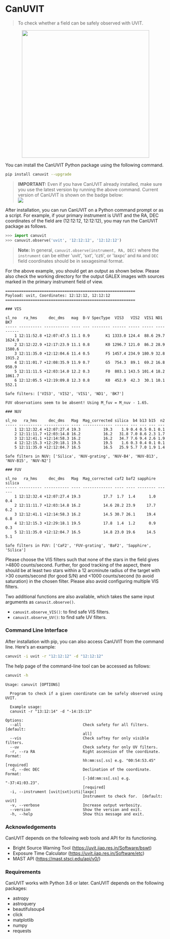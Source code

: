 # **CanUVIT**
> To check whether a field can be safely observed with UVIT.


<p align="center">
<img src="https://i.imgur.com/b0hoB04.png" width="400"/>
</p>
You can install the CanUVIT Python package using the following command.

```bash
pip install canuvit --upgrade
``` 
	
> **IMPORTANT:** Even if you have CanUVIT already installed, make sure you use the latest version by running the above command. Current version of CanUVIT is shown on the badge below: <br> <a href="https://pypi.org/project/canuvit/"><img src="https://img.shields.io/pypi/v/canuvit?style=for-the-badge"/></a>


After installation, you can run CanUVIT on a Python command prompt or as a script. For example, if your primary instrument is UVIT and the RA, DEC coordinates of the field are (12:12:12, 12:12:12),
you may run the CanUVIT package as follows.

```python
>>> import canuvit
>>> canuvit.observe('uvit', '12:12:12', '12:12:12')
```

> **Note:** In general, `canuvit.observe(instrument, RA, DEC)` where the `instrument` can be either 'uvit', 'sxt', 'czti', or 'laxpc' and `RA` and `DEC` field coordinates should be in sexagesimal format.

For the above example, you should get an output as shown below. Please also check the working directory for the output GALEX images with sources marked in the primary instrument field of view.

```
=========================================================
Payload: uvit, Coordinates: 12:12:12, 12:12:12
=========================================================

### VIS

sl_no   ra_hms     dec_dms   mag  B-V SpecType  VIS3   VIS2  VIS1 ND1   BK7  
----- ---------- ----------- ---- --- -------- ------ ----- ----- ---- ------
    1 12:11:52.8 +12:07:47.5 11.1 0.9       K1 1333.0 124.4  88.6 29.7 1624.9
    2 12:12:22.9 +12:17:23.9 11.1 0.8       K0 1296.7 121.0  86.2 28.9 1580.6
    3 12:11:35.0 +12:12:04.6 11.4 0.5       F5 1457.4 234.9 180.9 32.8 1915.2
    4 12:11:01.7 +12:08:35.9 11.9 0.7       G5  754.3  89.1  69.2 16.8  950.9
    5 12:11:11.5 +12:03:14.0 12.2 0.3       F0  803.1 143.5 101.4 18.2 1061.7
    6 12:12:05.5 +12:19:09.8 12.3 0.8       K0  452.9  42.3  30.1 10.1  552.1

Safe filters: ['VIS3', 'VIS2', 'VIS1', 'ND1', 'BK7']

FUV observations seem to be absent! Using M_fuv = M_nuv - 1.65.

### NUV

sl_no   ra_hms     dec_dms   Mag  Mag_corrected silica  b4 b13 b15  n2
----- ---------- ----------- ---- ------------- ------ --- --- --- ---
    1 12:12:32.4 +12:07:27.4 19.3          19.3    1.9 0.4 0.5 0.1 0.1
    2 12:11:11.7 +12:03:14.8 16.2          16.2   31.8 7.0 8.6 2.3 1.7
    3 12:12:41.1 +12:14:58.3 16.2          16.2   34.7 7.6 9.4 2.6 1.9
    4 12:12:15.3 +12:29:18.1 19.5          19.5    1.6 0.3 0.4 0.1 0.1
    5 12:11:35.0 +12:12:04.7 16.5          16.5   25.9 5.7 7.0 1.9 1.4

Safe filters in NUV: ['Silica', 'NUV-grating', 'NUV-B4', 'NUV-B13', 'NUV-B15', 'NUV-N2']

### FUV

sl_no   ra_hms     dec_dms   Mag  Mag_corrected caf2 baf2 sapphire silica
----- ---------- ----------- ---- ------------- ---- ---- -------- ------
    1 12:12:32.4 +12:07:27.4 19.3          17.7  1.7  1.4      1.0    0.4
    2 12:11:11.7 +12:03:14.8 16.2          14.6 28.2 23.9     17.7    6.2
    3 12:12:41.1 +12:14:58.3 16.2          14.5 30.7 26.1     19.4    6.8
    4 12:12:15.3 +12:29:18.1 19.5          17.8  1.4  1.2      0.9    0.3
    5 12:11:35.0 +12:12:04.7 16.5          14.8 23.0 19.6     14.5    5.1

Safe filters in FUV: ['CaF2', 'FUV-grating', 'BaF2', 'Sapphire', 'Silica']
```

Please choose the VIS filters such that none of the stars in the field gives >4800 counts/second. Further, for good tracking of the aspect, there should be at least two stars within a 12 arcminute radius of the target with >30 counts/second (for good S/N) and <1000 counts/second (to avoid saturation) in the chosen filter. Please also avoid configuring multiple VIS filters. 

Two additional functions are also available, which takes the same input arguments as `canuvit.observe()`.

* `canuvit.observe_VIS()`: to find safe VIS filters.
* `canuvit.observe_UV()`: to find safe UV filters.

### Command Line Interface

After installation with pip, you can also access CanUVIT from the command line. Here's an example:

```bash
canuvit -i uvit -r "12:12:12" -d "12:12:12"
```
The help page of the command-line tool can be accessed as follows:

```bash
canuvit -h
```

```
Usage: canuvit [OPTIONS]

  Program to check if a given coordinate can be safely observed using UVIT.

  Example usage:
  canuvit -r "13:12:14" -d "-14:15:13" 

Options:
  --all                           Check safety for all filters.  [default:
                                  all]
  --vis                           Check saftey for only visible filters.
  --uv                            Check safety for only UV filters.
  -r, --ra RA                     Right ascension of the coordinate. Format:
                                  hh:mm:ss[.ss] e.g. "00:54:53.45"  [required]
  -d, --dec DEC                   Declination of the coordinate. Format:
                                  [-]dd:mm:ss[.ss] e.g. "-37:41:03.23".
                                  [required]
  -i, --instrument [uvit|sxt|czti|laxpc]
                                  Instrument to check for.  [default: uvit]
  -v, --verbose                   Increase output verbosity.
  --version                       Show the version and exit.
  -h, --help                      Show this message and exit.
```

### Acknowledgements

CanUVIT depends on the following web tools and API for its functioning. 

* Bright Source Warning Tool (https://uvit.iiap.res.in/Software/bswt)
* Exposure Time Calculator (https://uvit.iiap.res.in/Software/etc)
* MAST API (https://mast.stsci.edu/api/v0/) 

### Requirements

CanUVIT works with Python 3.6 or later. CanUVIT depends on the following packages:

* astropy
* astroquery
* beautifulsoup4
* click
* matplotlib
* numpy
* requests

